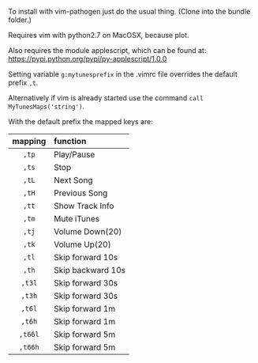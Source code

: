 To install with vim-pathogen just do the usual thing. (Clone into the bundle folder.)

Requires vim with python2.7 on MacOSX, because plot.

Also requires the module applescript, which can be found at: https://pypi.python.org/pypi/py-applescript/1.0.0

Setting variable `g:mytunesprefix` in the .vimrc file overrides the default prefix `,t`.

Alternatively if vim is already started use the command `call MyTunesMaps('string')`.

With the default prefix the mapped keys are:

| mapping | function          |
|:-------:|:----------------- |
| `,tp`   | Play/Pause        |
| `,ts`   | Stop              |
| `,tL`   | Next Song         |
| `,tH`   | Previous Song     |
| `,tt`   | Show Track Info   |
| `,tm`   | Mute iTunes       |
| `,tj`   | Volume Down(20)   |
| `,tk`   | Volume Up(20)     |
| `,tl`   | Skip forward 10s  |
| `,th`   | Skip backward 10s |
| `,t3l`  | Skip forward 30s  |
| `,t3h`  | Skip forward 30s  |
| `,t6l`  | Skip forward 1m   |
| `,t6h`  | Skip forward 1m   |
| `,t66l` | Skip forward 5m   |
| `,t66h` | Skip forward 5m   |

